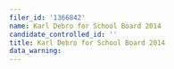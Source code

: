 ```yaml
---
filer_id: '1366842'
name: Karl Debro for School Board 2014
candidate_controlled_id: ''
title: Karl Debro for School Board 2014
data_warning: 
---
```

